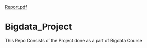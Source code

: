 [Report.pdf](https://github.com/badri449/Bigdata_Project/files/6436017/Report.pdf)
# Bigdata_Project
This Repo Consists of the Project done as a part of Bigdata Course
